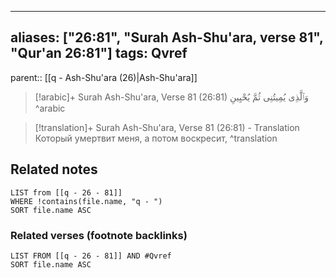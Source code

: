 
---
aliases: ["26:81", "Surah Ash-Shu'ara, verse 81", "Qur'an 26:81"]
tags: Qvref
---

parent:: [[q - Ash-Shu'ara (26)|Ash-Shu'ara]]

> [!arabic]+ Surah Ash-Shu'ara, Verse 81 (26:81)
> <span class="quran-arabic">وَٱلَّذِى يُمِيتُنِى ثُمَّ يُحْيِينِ</span>
^arabic

> [!translation]+ Surah Ash-Shu'ara, Verse 81 (26:81) - Translation
> Который умертвит меня, а потом воскресит,
^translation



## Related notes
```dataview
LIST from [[q - 26 - 81]]
WHERE !contains(file.name, "q - ")
SORT file.name ASC
```

### Related verses (footnote backlinks)
```dataview
LIST FROM [[q - 26 - 81]] AND #Qvref
SORT file.name ASC
```

